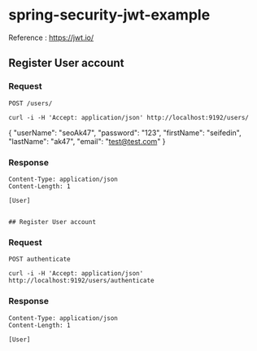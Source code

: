 # spring-security-jwt-example

Reference : https://jwt.io/

## Register User account

### Request

`POST /users/`

    curl -i -H 'Accept: application/json' http://localhost:9192/users/
 {
    "userName": "seoAk47", "password": "123", "firstName": "seifedin",  "lastName": "ak47", "email": "test@test.com"
 }
### Response

    Content-Type: application/json
    Content-Length: 1

    [User]
    
    
    ## Register User account

### Request

`POST authenticate`

    curl -i -H 'Accept: application/json' http://localhost:9192/users/authenticate

### Response

    Content-Type: application/json
    Content-Length: 1

    [User]
